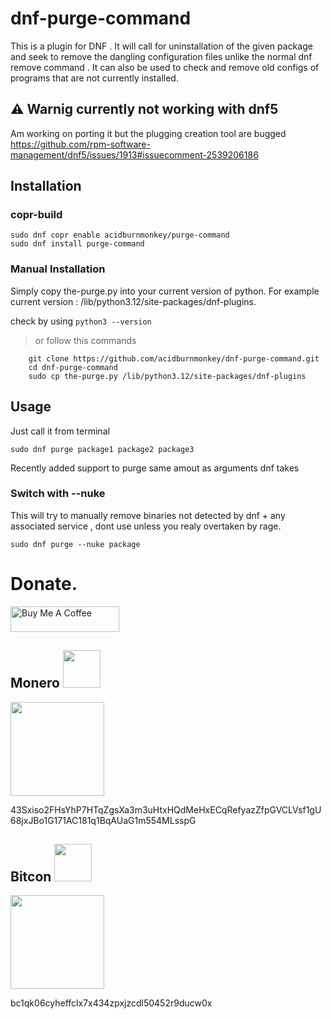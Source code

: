# dnf-purge-command
This is a plugin for DNF . It will call for uninstallation of the given package and seek to remove the dangling configuration files unlike the normal  dnf remove <package>  command .  It can also be used to check and remove old configs of programs that are not currently installed.

## ⚠️ Warnig currently not working with dnf5

Am working on porting it but the plugging creation tool are bugged https://github.com/rpm-software-management/dnf5/issues/1913#issuecomment-2539206186


## Installation 
### copr-build
```
sudo dnf copr enable acidburnmonkey/purge-command
sudo dnf install purge-command
```
### Manual Installation
Simply copy the-purge.py into your current version of python. For example current version : /lib/python3.12/site-packages/dnf-plugins.

check by using ``` python3 --version ```

> or follow this commands
```
	git clone https://github.com/acidburnmonkey/dnf-purge-command.git
	cd dnf-purge-command
	sudo cp the-purge.py /lib/python3.12/site-packages/dnf-plugins
``` 

## Usage
Just call it from terminal 
```
sudo dnf purge package1 package2 package3
```
Recently added support to purge same amout as arguments dnf takes 

### Switch with --nuke
This will try to manually remove binaries not detected by dnf + any associated service , dont use unless you realy overtaken by rage.
```
sudo dnf purge --nuke package
```


# Donate.
<a href="https://www.buymeacoffee.com/acidburn" target="_blank"><img src="https://cdn.buymeacoffee.com/buttons/default-orange.png" alt="Buy Me A Coffee" height="41" width="174"></a>

## Monero <img src="https://www.getmonero.org/press-kit/symbols/monero-symbol-1280.png" width="60" height="60">
<img src="https://lh3.googleusercontent.com/pw/AJFCJaXk5yBCwXdQRjlyJfkain1Y_VNRaQLrBOzpd-TGANvD6uetoA134EINH1czVS-RpkwnFn2DspjRivfV2kPuTsN5f1NzJjyoT6rl7hhCfIJI7HyUnclACO24NKyyEES5Uly6lmvfig7G3vTH0Sx3Djw=w240-h240-s-no?authuser=0" width="150" height="150">

43Sxiso2FHsYhP7HTqZgsXa3m3uHtxHQdMeHxECqRefyazZfpGVCLVsf1gU68jxJBo1G171AC181q1BqAUaG1m554MLsspG


## Bitcon <img src="https://upload.wikimedia.org/wikipedia/commons/4/46/Bitcoin.svg" width="60" height="60">
<img src="https://lh3.googleusercontent.com/pw/AJFCJaVUsxqiheJBMWH1azt3kO00SdVw-hnJ8brWx1RNf-JozK_yy2-ZXwLpCEDeKePfp78I5Ca63I3A0TWujiMqydrdygMsmujaOvNp-OqZUwafXyleDKbD-enEg75WweataJivtVJmCenNvuIpBzq51mc=w352-h355-s-no?authuser=0" width="150" height="150">

bc1qk06cyheffclx7x434zpxjzcdl50452r9ducw0x


